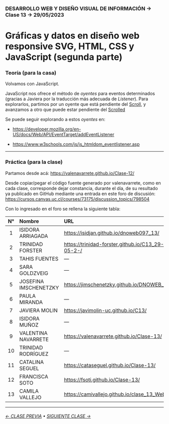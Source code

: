 ### DESARROLLO WEB Y DISEÑO VISUAL DE INFORMACIÓN → Clase 13 → 29/05/2023

# Gráficas y datos en diseño web responsive SVG, HTML, CSS y JavaScript (segunda parte)

### Teoría (para la casa)

Volvamos con JavaScript.

JavaScript nos ofrece el método de *oyentes* para eventos determinados (gracias a Javiera por la traducción más adecuada de *Listener*). Para explorarlos, partimos por un oyente que está pendiente del [Scroll](https://developer.mozilla.org/en-US/docs/Web/API/Element/scroll_event), y avanzamos a otro que puede estar pendiente del [Scrolled](https://developer.mozilla.org/en-US/docs/Web/API/Document/scrollend_event)

Se puede seguir explorando a estos *oyentes* en:

- https://developer.mozilla.org/en-US/docs/Web/API/EventTarget/addEventListener

- https://www.w3schools.com/js/js_htmldom_eventlistener.asp

- - - - - - - - - - - - - - 

### Práctica (para la clase)

Partamos desde acá: https://valenavarrete.github.io/Clase-12/

Desde copiar/pegar el código fuente generado por valenavarrete, como en cada clase, corresponde dejar constancia, durante el día, de su resultado ya publicado en GitHub mediante una entrada en este foro de discusión: https://cursos.canvas.uc.cl/courses/73175/discussion_topics/798504

Con lo ingresado en el foro se rellena la siguiente tabla:

| N° | Nombre | URL |
|:---------:|:------------------------------|:---------------------------|
| 1 | ISIDORA ARRIAGADA | https://isidjan.github.io/dnoweb097_13/ |
| 2 | TRINIDAD FORSTER | https://trinidad-forster.github.io/C13_29-05-2-/ |
| 3 | TAHIS FUENTES | — |
| 4 | SARA GOLDZVEIG | — |
| 5 | JOSEFINA IMSCHENETZKY | https://jimschenetzky.github.io/DNOWEB_13/ |
| 6 | PAULA MIRANDA | — |
| 7 | JAVIERA MOLIN | https://javimolin-uc.github.io/C13/ |
| 8 | ISIDORA MUÑOZ | — |
| 9 | VALENTINA NAVARRETE | https://valenavarrete.github.io/Clase-13/ |
| 10 | TRINIDAD RODRÍGUEZ | — |
| 11 | CATALINA SEGUEL | https://cataseguel.github.io/Clase-13/ |
| 12 | FRANCISCA SOTO | https://fsoti.github.io/Clase-13/ |
| 13 | CAMILA VALLEJO | https://camivallejo.github.io/clase_13_Web/ |

- - - - - - - 

###### [← CLASE PREVIA](https://github.com/profesorfaco/dno097-2024/tree/main/clase-12) • [SIGUIENTE CLASE →](https://github.com/profesorfaco/dno097-2024/tree/main/clase-14)

